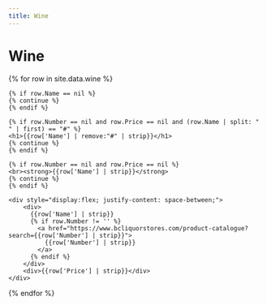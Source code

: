 ```yaml
---
title: Wine
---
```


# Wine

<div>
  {% for row in site.data.wine %}
  
    {% if row.Name == nil %}
    {% continue %}
    {% endif %}
    
    {% if row.Number == nil and row.Price == nil and (row.Name | split: " " | first) == "#" %}
    <h1>{{row['Name'] | remove:"#" | strip}}</h1>
    {% continue %}
    {% endif %}

    {% if row.Number == nil and row.Price == nil %}
    <br><strong>{{row['Name'] | strip}}</strong>
    {% continue %}
    {% endif %}
   
    <div style="display:flex; justify-content: space-between;">
        <div>
          {{row['Name'] | strip}}
          {% if row.Number != '' %}
            <a href="https://www.bcliquorstores.com/product-catalogue?search={{row['Number'] | strip}}">
              {{row['Number'] | strip}}
            </a>
          {% endif %}
        </div>
        <div>{{row['Price'] | strip}}</div>
    </div>
  {% endfor %}
</div>



